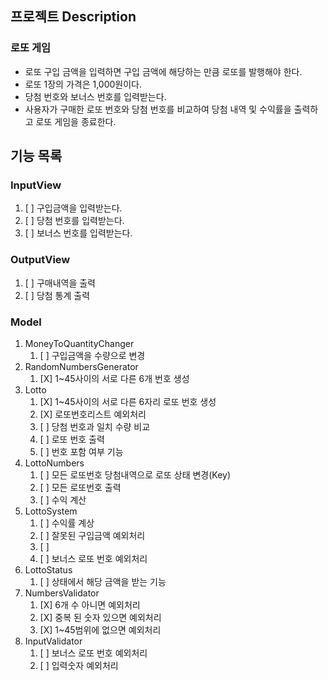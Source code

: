 
## 프로젝트 Description
### 로또 게임
- 로또 구입 금액을 입력하면 구입 금액에 해당하는 만큼 로또를 발행해야 한다.
- 로또 1장의 가격은 1,000원이다.
- 당첨 번호와 보너스 번호를 입력받는다.
- 사용자가 구매한 로또 번호와 당첨 번호를 비교하여 당첨 내역 및 수익률을 출력하고 로또 게임을 종료한다.

## 기능 목록
### InputView
1. [ ] 구입금액을 입력받는다.
2. [ ] 당첨 번호를 입력받는다.
3. [ ] 보너스 번호를 입력받는다.

### OutputView
1. [ ] 구매내역을 출력
2. [ ] 당첨 통계 출력

### Model
1. MoneyToQuantityChanger
   1. [ ] 구입금액을 수량으로 변경
2. RandomNumbersGenerator
   1. [X] 1~45사이의 서로 다른 6개 번호 생성
3. Lotto
   1. [X] 1~45사이의 서로 다른 6자리 로또 번호 생성
   2. [X] 로또번호리스트 예외처리
   3. [ ] 당첨 번호과 일치 수량 비교
   4. [ ] 로또 번호 출력 
   5. [ ] 번호 포함 여부 기능
4. LottoNumbers
   1. [ ] 모든 로또번호 당첨내역으로 로또 상태 변경(Key)
   2. [ ] 모든 로또번호 출력
   3. [ ] 수익 계산
5. LottoSystem
   1. [ ] 수익률 계상
   2. [ ] 잘못된 구입금액 예외처리
   3. [ ]
   3. [ ] 보너스 로또 번호 예외처리
6. LottoStatus
   1. [ ] 상태에서 해당 금액을 받는 기능
7. NumbersValidator
   1. [X] 6개 수 아니면 예외처리
   2. [X] 중복 된 숫자 있으면 예외처리
   3. [X] 1~45범위에 없으면 예외처리
8. InputValidator
   1. [ ] 보너스 로또 번호 예외처리
   2. [ ] 입력숫자 예외처리
   
   

